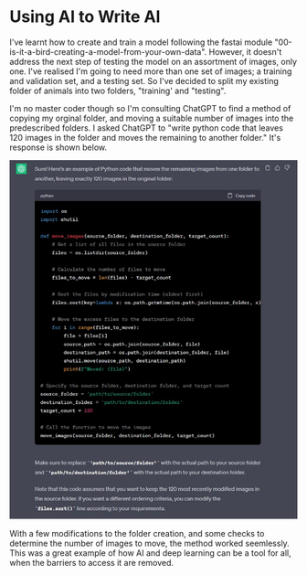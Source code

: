 # Using AI to Write AI

I've learnt how to create and train a model following the fastai module "00-is-it-a-bird-creating-a-model-from-your-own-data". 
However, it doesn't address the next step of testing the model on an assortment of images, only one. I've realised I'm going 
to need more than one set of images; a training and validation set, and a testing set. So I've decided to split my existing 
folder of animals into two folders, "training' and "testing".

I'm no master coder though so I'm consulting ChatGPT to find a method of copying my orginal folder, and moving a suitable 
number of images into the predescribed folders. I asked ChatGPT to "write python code that leaves 120 images in the folder and 
moves the remaining to another folder." It's response is shown below.

![ChatGPT's image moving code](/images/ChatGPT_1.jpg)

With a few modifications to the folder creation, and some checks to determine the number of images to move, the method worked 
seemlessly. This was a great example of how AI and deep learning can be a tool for all, when the barriers to access it are removed.

